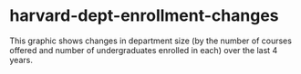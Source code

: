 # harvard-dept-enrollment-changes

This graphic shows changes in department size (by the number of courses offered and number of undergraduates enrolled in each)
over the last 4 years. 
